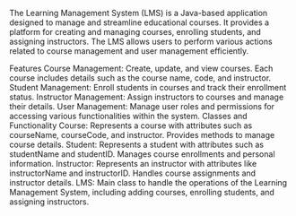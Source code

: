 The Learning Management System (LMS) is a Java-based application designed to manage and streamline educational courses. It provides a platform for creating and managing courses, enrolling students, and assigning instructors. The LMS allows users to perform various actions related to course management and user management efficiently.

Features
Course Management: Create, update, and view courses. Each course includes details such as the course name, code, and instructor.
Student Management: Enroll students in courses and track their enrollment status.
Instructor Management: Assign instructors to courses and manage their details.
User Management: Manage user roles and permissions for accessing various functionalities within the system.
Classes and Functionality
Course: Represents a course with attributes such as courseName, courseCode, and instructor. Provides methods to manage course details.
Student: Represents a student with attributes such as studentName and studentID. Manages course enrollments and personal information.
Instructor: Represents an instructor with attributes like instructorName and instructorID. Handles course assignments and instructor details.
LMS: Main class to handle the operations of the Learning Management System, including adding courses, enrolling students, and assigning instructors.
